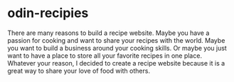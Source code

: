 # odin-recipies

There are many reasons to build a recipe website. Maybe you have a passion for cooking and want to share your recipes with the world. Maybe you want to build a business around your cooking skills. Or maybe you just want to have a place to store all your favorite recipes in one place. Whatever your reason, I decided to create a recipe website because it is a great way to share your love of food with others.
